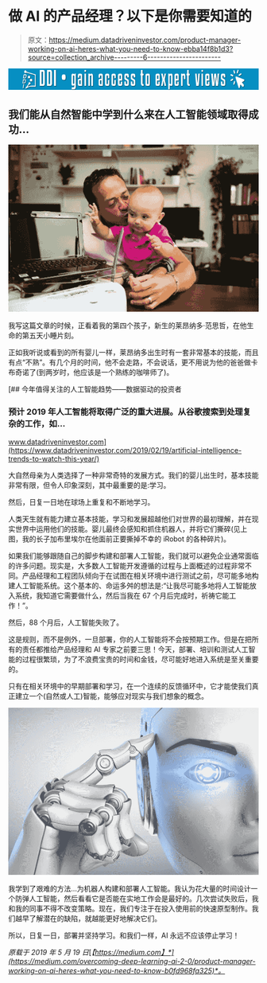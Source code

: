 # 做 AI 的产品经理？以下是你需要知道的

> 原文：<https://medium.datadriveninvestor.com/product-manager-working-on-ai-heres-what-you-need-to-know-ebba14f8b1d3?source=collection_archive---------6----------------------->

[![](img/f17f1e8e4d40e36250f80dd1c4a50a5c.png)](http://www.track.datadriveninvestor.com/1B9E)

## 我们能从自然智能中学到什么来在人工智能领域取得成功…

![](img/57359044ab6345b3a7dcf535f64e3360.png)

我写这篇文章的时候，正看着我的第四个孩子，新生的莱昂纳多·范思哲，在他生命的第五天小睡片刻。

正如我听说或看到的所有婴儿一样，莱昂纳多出生时有一套非常基本的技能，而且有点“不熟”。有几个月的时间，他不会走路，不会说话，更不用说为他的爸爸做卡布奇诺了(到两岁时，他应该是一个熟练的咖啡师了)。

[](https://www.datadriveninvestor.com/2019/02/19/artificial-intelligence-trends-to-watch-this-year/) [## 今年值得关注的人工智能趋势——数据驱动的投资者

### 预计 2019 年人工智能将取得广泛的重大进展。从谷歌搜索到处理复杂的工作，如…

www.datadriveninvestor.com](https://www.datadriveninvestor.com/2019/02/19/artificial-intelligence-trends-to-watch-this-year/) 

大自然母亲为人类选择了一种非常奇特的发展方式。我们的婴儿出生时，基本技能非常有限，但令人印象深刻，其中最重要的是:学习。

然后，日复一日地在球场上重复和不断地学习。

人类天生就有能力建立基本技能，学习和发展超越他们对世界的最初理解，并在现实世界中运用他们的技能。婴儿最终会感知和抓住机器人，并将它们撕碎(见上图，我的长子加布里埃尔在他面前正要撕掉不幸的 iRobot 的各种碎片)。

如果我们能够跟随自己的脚步构建和部署人工智能，我们就可以避免企业通常面临的许多问题。现实是，大多数人工智能开发遵循的过程与上面概述的过程非常不同。产品经理和工程团队倾向于在试图在相关环境中进行测试之前，尽可能多地构建人工智能系统。这个基本的、命运多舛的想法是:“让我尽可能多地将人工智能放入系统，我知道它需要做什么，然后当我在 67 个月后完成时，祈祷它能工作！”。

然后，88 个月后，人工智能失败了。

这是规则，而不是例外，一旦部署，你的人工智能将不会按预期工作。但是在把所有的责任都推给产品经理和 AI 专家之前要三思！今天，部署、培训和测试人工智能的过程很繁琐，为了不浪费宝贵的时间和金钱，尽可能好地进入系统是至关重要的。

只有在相关环境中的早期部署和学习，在一个连续的反馈循环中，它才能使我们真正建立一个(自然或人工)智能，能够应对现实与我们想象的概念。

![](img/e1e9edd1907369ee93f65e6a98b62cc4.png)

我学到了艰难的方法…为机器人构建和部署人工智能。我认为花大量的时间设计一个防弹人工智能，然后看看它是否能在实地工作会是最好的。几次尝试失败后，我和我的同事不得不改变策略。现在，我们专注于在投入使用前的快速原型制作。我们越早了解潜在的缺陷，就越能更好地解决它们。

所以，日复一日，部署并坚持学习。和我们一样，AI 永远不应该停止学习！

*原载于 2019 年 5 月 19 日*[*【https://medium.com】*](https://medium.com/overcoming-deep-learning-ai-2-0/product-manager-working-on-ai-heres-what-you-need-to-know-b0fd968fa325)*。*